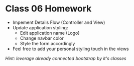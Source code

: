 # Class 06 Homework

* Impement Details Flow (Controller and View)
* Update application styling: 
  - Edit application name (Logo)
  - Change navbar color
  - Style the form accordingly
* Feel free to add your personal styling touch in the views
  
*Hint: leverage already connected bootstrap by it's classes*
